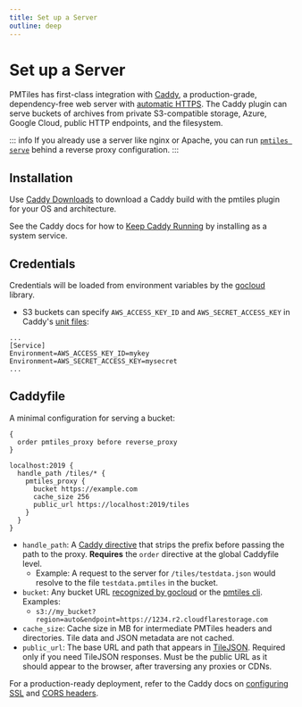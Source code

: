 ```yaml
---
title: Set up a Server
outline: deep
---
```


# Set up a Server

PMTiles has first-class integration with [Caddy](https://caddyserver.com), a production-grade, dependency-free web server with [automatic HTTPS](https://caddyserver.com/docs/quick-starts/https). The Caddy plugin can serve buckets of archives from private S3-compatible storage, Azure, Google Cloud, public HTTP endpoints, and the filesystem.

::: info
If you already use a server like nginx or Apache, you can run [`pmtiles serve`](/pmtiles/cli) behind a reverse proxy configuration.
:::

## Installation

Use [Caddy Downloads](https://caddyserver.com/download?package=github.com%2Fprotomaps%2Fgo-pmtiles%2Fcaddy) to download a Caddy build with the pmtiles plugin for your OS and architecture.

See the Caddy docs for how to [Keep Caddy Running](https://caddyserver.com/docs/running) by installing as a system service.

## Credentials

Credentials will be loaded from environment variables by the [gocloud](https://gocloud.dev/howto/blob/) library.
* S3 buckets can specify `AWS_ACCESS_KEY_ID` and `AWS_SECRET_ACCESS_KEY` in Caddy's [unit files](https://caddyserver.com/docs/running#unit-files):

```txt{3-4}
...
[Service]
Environment=AWS_ACCESS_KEY_ID=mykey
Environment=AWS_SECRET_ACCESS_KEY=mysecret
...
```


## Caddyfile

A minimal configuration for serving a bucket:

```txt{7-11}
{
  order pmtiles_proxy before reverse_proxy
}

localhost:2019 {
  handle_path /tiles/* {
    pmtiles_proxy {
      bucket https://example.com
      cache_size 256
      public_url https://localhost:2019/tiles
    }
  }
}
```

* `handle_path`: A [Caddy directive](https://caddyserver.com/docs/caddyfile/directives/handle_path) that strips the prefix before passing the path to the proxy. **Requires** the `order` directive at the global Caddyfile level. 
  * Example: A request to the server for `/tiles/testdata.json` would resolve to the file `testdata.pmtiles` in the bucket.
* `bucket`: Any bucket URL [recognized by gocloud](https://gocloud.dev/concepts/urls/) or the [pmtiles cli](/pmtiles/cli#buckets).
  Examples:
  * `s3://my_bucket?region=auto&endpoint=https://1234.r2.cloudflarestorage.com`
* `cache_size`: Cache size in MB for intermediate PMTiles headers and directories. Tile data and JSON metadata are not cached.
* `public_url`: The base URL and path that appears in [TileJSON](https://github.com/mapbox/tilejson-spec/tree/master/3.0.0). Required only if you need TileJSON responses. Must be the public URL as it should appear to the browser, after traversing any proxies or CDNs.

For a production-ready deployment, refer to the Caddy docs on [configuring SSL](https://caddyserver.com/docs/automatic-https#hostname-requirements) and [CORS headers](https://caddyserver.com/docs/caddyfile/directives/header).


